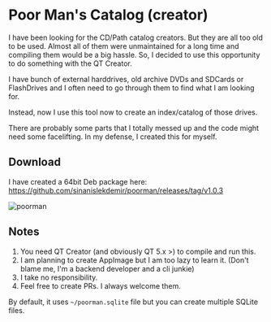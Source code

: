 # Poor Man's Catalog (creator)

I have been looking for the CD/Path catalog creators. But they are all too old to be used. Almost all of them were unmaintained for a long time and compiling them would be a big hassle. So, I decided to use this opportunity to do something with the QT Creator.

I have bunch of external harddrives, old archive DVDs and SDCards or FlashDrives and I often need to go through them to find what I am looking for.

Instead, now I use this tool now to create an index/catalog of those drives.

There are probably some parts that I totally messed up and the code might need some facelifting. In my defense, I created this for myself.

## Download

I have created a 64bit Deb package here: https://github.com/sinanislekdemir/poorman/releases/tag/v1.0.3 

![poorman](https://www.islekdemir.com/content/images/poorman1.jpg)

## Notes

1. You need QT Creator (and obviously QT 5.x >) to compile and run this.
2. I am planning to create AppImage but I am too lazy to learn it. (Don't blame me, I'm a backend developer and a cli junkie)
3. I take no responsibility.
4. Feel free to create PRs. I always welcome them.

By default, it uses `~/poorman.sqlite` file but you can create multiple SQLite files.
